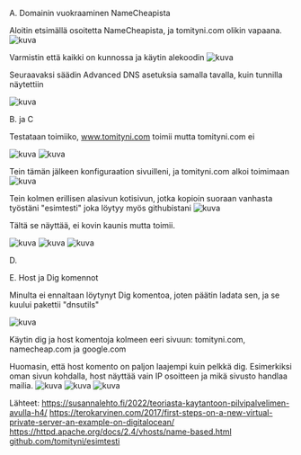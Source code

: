 A. Domainin vuokraaminen NameCheapista

Aloitin etsimällä osoitetta NameCheapista, ja tomityni.com olikin vapaana.
![kuva](h51.png)

Varmistin että kaikki on kunnossa ja käytin alekoodin
![kuva](h52.png)

Seuraavaksi säädin Advanced DNS asetuksia samalla tavalla, kuin tunnilla näytettiin

![kuva](h53.png)

B. ja C

Testataan toimiiko, www.tomityni.com toimii mutta tomityni.com ei

![kuva](h54.png)
![kuva](h55.png)

Tein tämän jälkeen konfiguraation sivuilleni, ja tomityni.com alkoi toimimaan
![kuva](h56.png)

Tein kolmen erillisen alasivun kotisivun, jotka kopioin suoraan vanhasta työstäni "esimtesti" joka löytyy myös githubistani
![kuva](h57.png)

Tältä se näyttää, ei kovin kaunis mutta toimii.

![kuva](h58.png)
![kuva](h59.png)
![kuva](h60.png)

D.

E. Host ja Dig komennot

Minulta ei ennaltaan löytynyt Dig komentoa, joten päätin ladata sen, ja se kuului pakettii "dnsutils"

![kuva](h61.png)

Käytin dig ja host komentoja kolmeen eeri sivuun: tomityni.com, namecheap.com ja google.com

Huomasin, että host komento on paljon laajempi kuin pelkkä dig. Esimerkiksi oman sivun kohdalla, host näyttää vain IP osoitteen ja mikä sivusto handlaa mailia.
![kuva](h62.png)
![kuva](h63.png)
![kuva](h64.png)


Lähteet:
https://susannalehto.fi/2022/teoriasta-kaytantoon-pilvipalvelimen-avulla-h4/ 
https://terokarvinen.com/2017/first-steps-on-a-new-virtual-private-server-an-example-on-digitalocean/ 
https://httpd.apache.org/docs/2.4/vhosts/name-based.html 
[github.com/tomityni/esimtesti ](https://github.com/tomityni/esimtesti) 
